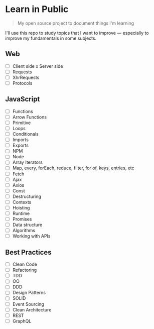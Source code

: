 # Learn in Public

> My open source project to document things I'm learning

I'll use this repo to study topics that I want to improve — especially to improve my fundamentals in some subjects.

## Web

- [ ] Client side x Server side
- [ ] Requests
- [ ] XhrRequests
- [ ] Protocols

## JavaScript

- [ ] Functions
- [ ] Arrow Functions
- [ ] Primitive
- [ ] Loops
- [ ] Conditionals
- [ ] Imports
- [ ] Exports
- [ ] NPM
- [ ] Node
- [ ] Array Iterators
- [ ] Map, every, forEach, reduce, filter, for of, keys, entries, etc
- [ ] Fetch
- [ ] Ajax
- [ ] Axios
- [ ] Const
- [ ] Destructuring
- [ ] Contexts
- [ ] Hoisting
- [ ] Runtime
- [ ] Promises
- [ ] Data structure
- [ ] Algorithms
- [ ] Working with APIs

## Best Practices

- [ ] Clean Code
- [ ] Refactoring
- [ ] TDD
- [ ] OO
- [ ] DDD
- [ ] Design Patterns
- [ ] SOLID
- [ ] Event Sourcing
- [ ] Clean Architecture
- [ ] REST
- [ ] GraphQL
